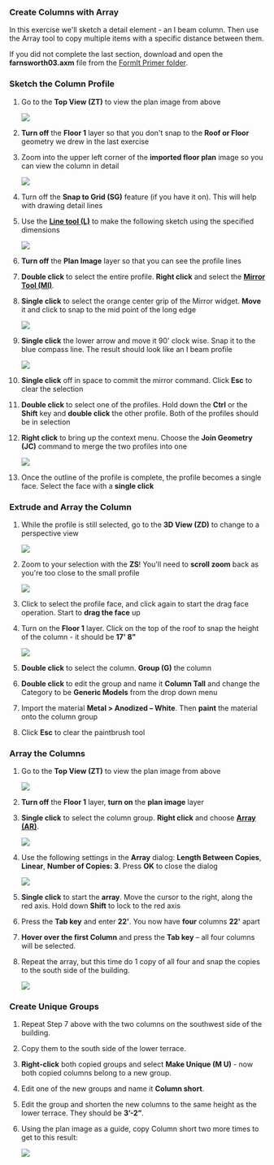 ### Create Columns with Array
In this exercise we'll sketch a detail element - an I beam column. Then use the Array tool to copy multiple items with a specific distance between them.

If you did not complete the last section, download and open the **farnsworth03.axm** file from the [FormIt Primer folder](https://autodesk.app.box.com/s/thavswirrbflit27rbqzl26ljj7fu1uv/1/9025446442).

### Sketch the Column Profile
1. Go to the **Top View (ZT)** to view the plan image from above 

	![](./images/TopView.png)

2. **Turn off** the **Floor 1** layer so that you don't snap to the **Roof or Floor** geometry we drew in the last exercise

3. Zoom into the upper left corner of the **imported floor plan** image so you can view the column in detail

	![](./images/5140a00b-351f-4fa8-8a18-a9e6c72012f4.png)

4. Turn off the **Snap to Grid (SG)** feature (if you have it on). This will help with drawing detail lines

5. Use the [**Line tool (L)**](../formit-introduction/tool-bars.md) to make the following sketch using the specified dimensions

	![](./images/09cf32a7-a359-4a56-a863-60fd03053ea2.png)
	
6. **Turn off** the **Plan Image** layer so that you can see the profile lines

4. **Double click** to select the entire profile. **Right click** and select the [**Mirror Tool (MI)**](../tool-library/mirror.md).

5. **Single click** to select the orange center grip of the Mirror widget. **Move** it and click to snap to the mid point of the long edge

	![](./images/MirrorWidget_1.png)

6. **Single click** the lower arrow and move it 90' clock wise. Snap it to the blue compass line. The result should look like an I beam profile

	![](./images/MirrorWidget_2.png)

6. **Single click** off in space to commit the mirror command. Click **Esc** to clear the selection

7. **Double click** to select one of the profiles. Hold down the **Ctrl** or the **Shift** key and **double click** the other profile. Both of the profiles should be in selection

8. **Right click** to bring up the context menu. Choose the **Join Geometry (JC)** command to merge the two profiles into one

	![](./images/MirrorWidget_3.png)

9. Once the outline of the profile is complete, the profile becomes a single face. Select the face with a **single click**


### Extrude and Array the Column

1. While the profile is still selected, go to the **3D View (ZD)** to change to a perspective view 

	![](./images/3D_View.png)

3. Zoom to your selection with the **ZS**! You'll need to **scroll zoom** back as you're too close to the small profile

	![](./images/ZoomSelection.png)

3. Click to select the profile face, and click again to start the drag face operation. Start to **drag the face** up

4. Turn on the **Floor 1** layer. Click on the top of the roof to snap the height of the column - it should be **17' 8"**

	![](./images/UpperTerraceSketch_12.png)

7. **Double click** to select the column. **Group (G)** the column

8. **Double click** to edit the group and name it **Column Tall** and change the Category to be **Generic Models** from the drop down menu

8. Import the material **Metal &gt; Anodized – White**. Then **paint** the material onto the column group

9. Click **Esc** to clear the paintbrush tool

### Array the Columns
1. Go to the **Top View (ZT)** to view the plan image from above 

	![](./images/TopView.png)

2. **Turn off** the **Floor 1** layer, **turn on** the **plan image** layer

1. **Single click** to select the column group. **Right click** and choose [**Array (AR)**](../tool-library/tilt-array-copy-and-paste.md).

	![](./images/2fd9793f-8306-496b-b323-b9b9e1d7e89a.png)

3. Use the following settings in the **Array** dialog: **Length Between Copies**, **Linear**, **Number of Copies: 3**. Press **OK** to close the dialog

	![](./images/0ef15b54-2b06-4443-823a-e58527e23858.png)

4. **Single click** to start the **array**. Move the cursor to the right, along the red axis. Hold down **Shift** to lock to the red axis

5. Press the **Tab key** and enter **22'**. You now have **four** columns **22'** apart

6. **Hover over the first Column** and press the **Tab key** – all four columns will be selected.

7. Repeat the array, but this time do 1 copy of all four and snap the copies to the south side of the building. 

	![](./images/5582b957-9965-43ba-bfa0-8102b6892f28.png)

### Create Unique Groups

1. Repeat Step 7 above with the two columns on the southwest side of the building.

2. Copy them to the south side of the lower terrace.

3. **Right-click** both copied groups and select **Make Unique (M U)** - now both copied columns belong to a new group.

4. Edit one of the new groups and name it **Column short**.

5. Edit the group and shorten the new columns to the same height as the lower terrace. They should be **3’-2”**.

6. Using the plan image as a guide, copy Column short two more times to get to this result:

	![](./images/9ffda7dc-4259-4e4b-8b72-37009701f81a.png)
